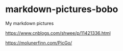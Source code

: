 # markdown-pictures-bobo
My markdown pictures

https://www.cnblogs.com/shwee/p/11421336.html

https://molunerfinn.com/PicGo/